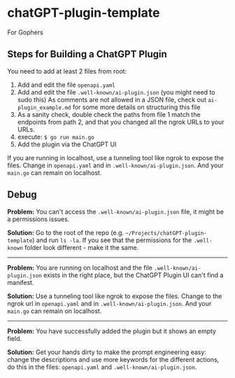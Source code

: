# chatGPT-plugin-template
For Gophers

## Steps for Building a ChatGPT Plugin
You need to add at least 2 files from root:
1. Add and edit the file `openapi.yaml`
2. Add and edit the file `.well-known/ai-plugin.json` (you might need to sudo this)
As comments are not allowed in a JSON file, check out `ai-plugin_example.md` for some more details on structuring this file
3. As a sanity check, double check the paths from file 1 match the endpoints from path 2, and that you changed all the ngrok URLs to your URLs.
4. execute: `$ go run main.go`
5. Add the plugin via the ChatGPT UI

If you are running in localhost, use a tunneling tool like ngrok to expose the files. Change in `openapi.yaml` and in `.well-known/ai-plugin.json`. And your `main.go` can remain on localhost.


## Debug
**Problem:**
You can't access the `.well-known/ai-plugin.json` file, it might be a permissions issues.

**Solution:**
Go to the root of the repo (e.g. `~/Projects/chatGPT-plugin-template`) and run `ls -la`. If you see that the permissions for the `.well-known` folder look different - make it the same.

-------

**Problem:**
You are running on localhost and the file `.well-known/ai-plugin.json` exists in the right place, but the ChatGPT Plugin UI can't find a manifest.

**Solution:**
Use a tunneling tool like ngrok to expose the files. Change to the ngrok url in `openapi.yaml` and in `.well-known/ai-plugin.json`. And your `main.go` can remain on localhost.

-------

**Problem:**
You have successfully added the plugin but it shows an empty field.

**Solution:**
Get your hands dirty to make the prompt engineering easy: change the descriptions and use more keywords for the different actions, do this in the files: `openapi.yaml` and  `.well-known/ai-plugin.json`.

